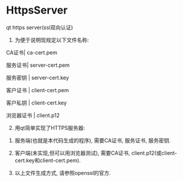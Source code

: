 # HttpsServer
qt https server(ssl双向认证)

1. 为便于说明现规定以下文件名称:

CA证书|             ca-cert.pem

服务证书|            server-cert.pem

服务密钥 |           server-cert.key

客户证书  |          client-cert.pem

客户私钥   |         client-cert.key

浏览器证书  |        client.p12


2. 用qt简单实现了HTTPS服务器:

1) 服务端(也就是本代码生成的程序), 需要CA证书, 服务证书, 服务密钥.

2) 客户端(未实现,但可以用浏览器测试), 需要CA证书, client.p12(或client-cert.key和client-cert.pem).

3) 以上文件生成方式, 请参照openssl的官方.

